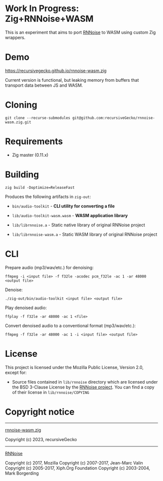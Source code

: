 # Work In Progress: Zig+RNNoise+WASM

This is an experiment that aims to port [RNNoise](https://github.com/xiph/rnnoise) to WASM using custom Zig wrappers.

# Demo

https://recursivegecko.github.io/rnnoise-wasm.zig

Current version is functional, but leaking memory from buffers that transport data between JS and WASM.

# Cloning

```shell
git clone --recurse-submodules git@github.com:recursiveGecko/rnnoise-wasm.zig.git
```

# Requirements

* Zig master (0.11.x)

# Building

```shell
zig build -Doptimize=ReleaseFast
```

Produces the following artifacts in `zig-out`:

* `bin/audio-toolkit` - **CLI utility for converting a file**

* `lib/audio-toolkit-wasm.wasm` - **WASM application library**

* `lib/librnnoise.a` - Static native library of original RNNoise project

* `lib/librnnoise-wasm.a` - Static WASM library of original RNNoise project

# CLI

Prepare audio (mp3/wav/etc.) for denoising:

`ffmpeg -i <input file> -f f32le -acodec pcm_f32le -ac 1 -ar 48000 <output file>`


Denoise:

`./zig-out/bin/audio-toolkit <input file> <output file>`


Play denoised audio:

`ffplay -f f32le -ar 48000 -ac 1 <file>`


Convert denoised audio to a conventional format (mp3/wav/etc.):

`ffmpeg -f f32le -ar 48000 -ac 1 -i <input file> <output file>`

# License

This project is licensed under the Mozilla Public License, Version 2.0, except for:

* Source files contained in `lib/rnnoise` directory which are licensed under the 
BSD 3-Clause License by the [RNNoise project](https://github.com/xiph/rnnoise).
You can find a copy of their license in `lib/rnnoise/COPYING`

# Copyright notice

---

[rnnoise-wasm.zig](https://github.com/recursiveGecko/rnnoise-wasm.zig)

Copyright (c) 2023, recursiveGecko

---

[RNNoise](https://github.com/xiph/rnnoise)

Copyright (c) 2017, Mozilla
Copyright (c) 2007-2017, Jean-Marc Valin
Copyright (c) 2005-2017, Xiph.Org Foundation
Copyright (c) 2003-2004, Mark Borgerding

